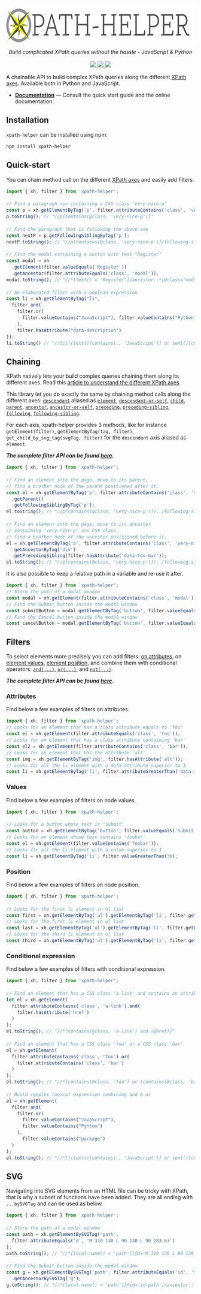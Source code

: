 <p align="center">
  <img src="https://raw.githubusercontent.com/jrebecchi/xpath-helper/main/docs/_static/logo-with-text.png" height="100px" alt="xpath-helper"/>
</p>
<p align="center">
  <i>Build complicated XPath queries without the hassle - JavaScript & Python</i><br/><br/>
  <a href="https://jrebecchi.github.io/xpath-helper/javascript/index.html">
    <img src="https://img.shields.io/badge/docs-master-blue.svg?style=flat">
  </a>
  <a href="https://codecov.io/gh/jrebecchi/xpath-helper">
    <img src="https://codecov.io/gh/jrebecchi/xpath-helper/branch/main/graph/badge.svg?token=0TJOZ64X10"/>
  </a>
    <a href="https://github.com/jrebecchi/xpath-helper/actions/workflows/javascript-ci.yml">
      <img src="https://github.com/jrebecchi/xpath-helper/actions/workflows/javascript-ci.yml/badge.svg">
  </a>
</p>

A chainable API to build complex XPath queries along the different [XPath axes](https://jrebecchi.github.io/xpath-helper/xpath-axes.html). Available both in Python and JavaScript.

- [**Documentation**](https://jrebecchi.github.io/xpath-helper/javascript/index.html) — Consult the quick start guide and the online documentation.

## Installation
`xpath-helper` can be installed using npm:
```bash
npm install xpath-helper
```
## Quick-start
You can chain method call on the different [XPath axes](https://jrebecchi.github.io/xpath-helper/xpath-axes.html) and easily add filters.
```javascript
import { xh, filter } from 'xpath-helper';

// Find a paragraph <p> containing a CSS class 'very-nice-p'
const p = xh.getElementByTag('p', filter.attributeContains('class', 'very-nice-p'));
p.toString(); // "//p[contains(@class, 'very-nice-p')]"

// Find the paragraph that is following the above one
const nextP = p.getFollowingSiblingByTag('p');
nextP.toString(); // "//p[contains(@class, 'very-nice-p')]/following-sibling::p"

// Find the modal containing a button with text "Register" 
const modal = xh
  .getElement(filter.valueEquals('Register'))
  .getAncestor(filter.attributeEquals('class', 'modal'));
modal.toString(); // "//*[text() = 'Register']/ancestor::*[@class='modal']"

// An elaborated filter with a boolean expression
const li = xh.getElementByTag("li",
  filter.and(
    filter.or(
      filter.valueContains("JavaScript"), filter.valueContains("Python")
    ),
    filter.hasAttribute("data-description")
));
li.toString() // "//li[((text()[contains(., 'JavaScript')] or text()[contains(., 'Python')]) and @data-description)]"
```
## Chaining

XPath natively lets your build complex queries chaining them along its different axes. Read this [article to understand the different XPath axes](https://jrebecchi.github.io/xpath-helper/xpath-axes.html).

This library let you do exactly the same by chaining method calls along the different axes: [`descendant`](https://jrebecchi.github.io/xpath-helper/javascript/api.html#XPathHelper.getDescendant) aliased as [`element`](https://jrebecchi.github.io/xpath-helper/javascript/api.html#XPathHelper.getElement), [`descendant-or-self`](https://jrebecchi.github.io/xpath-helper/javascript/api.html#XPathHelper.getDescendantOrSelf), [`child`](https://jrebecchi.github.io/xpath-helper/javascript/api.html#XPathHelper.getChild), [`parent`](https://jrebecchi.github.io/xpath-helper/javascript/api.html#XPathHelper.getParent), [`ancestor`](https://jrebecchi.github.io/xpath-helper/javascript/api.html#XPathHelper.getAncestor), [`ancestor-or-self`](https://jrebecchi.github.io/xpath-helper/javascript/api.html#XPathHelper.getAncestorOrSelf), [`preceding`](https://jrebecchi.github.io/xpath-helper/javascript/api.html#XPathHelper.getPreceding), [`preceding-sibling`](https://jrebecchi.github.io/xpath-helper/javascript/api.html#XPathHelper.getPrecedingSibling), [`following`](https://jrebecchi.github.io/xpath-helper/javascript/api.html#XPathHelper.getFollowing), [`following-sibling`](https://jrebecchi.github.io/xpath-helper/javascript/api.html#XPathHelper.getFollowingSibling).

For each axis, xpath-helper provides 3 methods, like for instance `getElement(filter)`, `getElementByTag(tag, filter)`, `get_child_by_svg_tag(svgTag, filter)` for the `descendant`  axis aliased as `element`.

***The complete filter API can be found [here](https://jrebecchi.github.io/xpath-helper/javascript/api.html#xpathhelper-xh).***


```javascript
import { xh, filter } from 'xpath-helper';

// Find an element into the page, move to its parent, 
// find a brother node of the parent positioned after it.
const el = xh.getElementByTag('p', filter.attributeContains('class', 'very-nice-p'))
  .getParent()
  .getFollowingSiblingByTag('p');
el.toString(); // "//p[contains(@class, 'very-nice-p')]/../following-sibling::p"

// Find an element into the page, move to its ancestor 
// containing 'very-nice-p' ass CSS class, 
// find a brother node of the ancestor positioned before it.
el = xh.getElementByTag('p', filter.attributeContains('class', 'very-nice-p'))
  .getAncestorByTag('div')
  .getPrecedingSibling(filter.hasAttribute('data-foo-bar'));
el.toString(); // "//p[contains(@class, 'very-nice-p')]/../following-sibling::p//p[contains(@class, 'very-nice-p')]/ancestor::div/preceding-sibling::*[@data-foo-bar]"
```

It is also possible to keep a relative path in a variable and re-use it after.
```javascript
import { xh, filter } from 'xpath-helper';
// Store the path of a modal window
const modal = xh.getElement(filter.attributeContains('class', 'modal'));
// Find the Submit button inside the modal window
const submitButton = modal.getElementByTag('button', filter.valueEquals('Submit'));
// Find the Cancel button inside the modal window
const cancelButton = modal.getElementByTag('button', filter.valueEquals('Cancel'));
```
## Filters
To select elements more precisely you can add filters: [on attributes](https://jrebecchi.github.io/xpath-helper/javascript/api.html#EmptyFilter.attributeContains), on [element values](https://jrebecchi.github.io/xpath-helper/javascript/api.html#EmptyFilter.valueContains), [element position](https://jrebecchi.github.io/xpath-helper/javascript/api.html#EmptyFilter.get), and combine them with conditional operators: [`and(...)`](https://jrebecchi.github.io/xpath-helper/javascript/api.html#ValidExpressionFilter.and), [`or(...)`](https://jrebecchi.github.io/xpath-helper/javascript/api.html#ValidExpressionFilter.or), and [`not(...)`](https://jrebecchi.github.io/xpath-helper/javascript/api.html#EmptyFilter.not).

***The complete filter API can be found [here](https://jrebecchi.github.io/xpath-helper/javascript/api.html#filter-filter).***

### Attributes
Find below a few examples of filters on attributes.

```javascript
import { xh, filter } from 'xpath-helper';
// Looks for an element that has a class attribute equals to 'foo'
const el = xh.getElement(filter.attributeEquals('class', 'foo'));
// Looks for an element that has a class attribute containing 'bar'
const el2 = xh.getElement(filter.attributeContains('class', 'bar'));
// Looks for an element that has the attribute 'alt'
const img = xh.getElementByTag('img', filter.hasAttribute('alt'));
// Looks for all the li element with a data-attribute superior to 3
const li = xh.getElementByTag('li', filter.attributeGreaterThan('data-index', 3);)
```
###  Values
Find below a few examples of filters on node values.
```javascript
import { xh, filter } from 'xpath-helper';

// Looks for a button whose text is 'Submit'
const button = xh.getElementByTag('button', filter.valueEquals('Submit'));
// Looks for an element whose text contains 'foobar'
const el = xh.getElement(filter.valueContains('foobar'));
// Looks for all the li element with a value superior to 3
const li = xh.getElementByTag('li', filter.valueGreaterThan(3));
```
### Position
Find below a few examples of filters on node position.
```javascript
import { xh, filter } from 'xpath-helper';

// Looks for the first li element in ul list
const first = xh.getElementByTag('ul').getElementByTag('li', filter.getFirst());
// Looks for the first li element in ul list
const last = xh.getElementByTag('ul').getElementByTag('li', filter.getLast());
// Looks for the third li element in ul list
const third = xh.getElementByTag('ul').getElementByTag('li', filter.get(3));
```
### Conditional expression
Find below a few examples of filters with conditional expression.

```javascript
import { xh, filter } from 'xpath-helper';

// Find an element that has a CSS class 'a-link' and contains an attribute href
let el = xh.getElement(
  filter.attributeContains('class', 'a-link').and(
    filter.hasAttribute('href')
  )
);
el.toString(); // "//*[contains(@class, 'a-link') and (@href)]"

// Find an element that has a CSS class 'foo' or a CSS class 'bar'
el = xh.getElement(
  filter.attributeContains('class', 'foo').or(
    filter.attributeContains('class', 'bar')
  )
);
el.toString(); // "//*[contains(@class, 'foo') or (contains(@class, 'bar'))]"

// Build complex logical expression combining and & or
el = xh.getElement(
  filter.and(
    filter.or(
      filter.valueContains("JavaScript"),
      filter.valueContains("Pyhton")
    ),
      filter.valueContains("package")
  )
);
el.toString(); // "//*[((text()[contains(., 'JavaScript')] or text()[contains(., 'Pyhton')]) and text()[contains(., 'package')])]"
```
## SVG
Navigating into SVG elements from an HTML file can be tricky with XPath, that is why a subset of functions have been added. They are all ending with `...bySVGTag` and can be used as below.

```javascript
import { xh, filter } from 'xpath-helper';

// Store the path of a modal window
const path = xh.getElementBySVGTag('path', 
  filter.attributeEquals('d', 'M 310 130 L 90 130 L 90 183.63')
);
path.toString(); // "//*[local-name() = 'path'][@d='M 310 130 L 90 130 L 90 183.63']"
    
// Find the Submit button inside the modal window
const g = xh.getElementBySVGTag('path', filter.attributeEquals('id', 'id-path'))
  .getAncestorBySVGTag('g');
g.toString(); // "//*[local-name() = 'path'][@id='id-path']/ancestor::*[local-name() = 'g']"
```